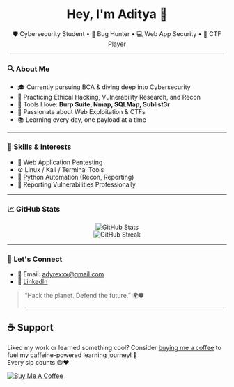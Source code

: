 <h1 align="center">Hey, I'm Aditya 👋</h1>
<p align="center">
  🛡️ Cybersecurity Student • 🐞 Bug Hunter • 💻 Web App Security • 🎯 CTF Player  
</p>

---

### 🔍 About Me
- 🎓 Currently pursuing BCA & diving deep into Cybersecurity
- 🧪 Practicing Ethical Hacking, Vulnerability Research, and Recon
- 🔧 Tools I love: **Burp Suite, Nmap, SQLMap, Sublist3r**
- 🧠 Passionate about Web Exploitation & CTFs
- 📚 Learning every day, one payload at a time

---

### 🚀 Skills & Interests
- 🔐 Web Application Pentesting
- ⚙️ Linux / Kali / Terminal Tools
- 🐍 Python Automation (Recon, Reporting)
- 📝 Reporting Vulnerabilities Professionally

---

### 📈 GitHub Stats
<p align="center">
  <img src="https://github-readme-stats.vercel.app/api?username=Adyrex&show_icons=true&theme=tokyonight" alt="GitHub Stats"/>
  <br>
  <img src="https://github-readme-streak-stats.herokuapp.com/?user=Adyrex&theme=tokyonight" alt="GitHub Streak"/>
</p>

---

### 💬 Let's Connect
- 📧 Email: adyrexxx@gmail.com
- 💼 [LinkedIn](https://www.linkedin.com/in/aditya-kumawat-624219287)

> “Hack the planet. Defend the future.” 🌍🛡
>
> ---

## ☕ Support

Liked my work or learned something cool?
Consider [buying me a coffee](https://coff.ee/cyberaditya) to fuel my caffeine-powered learning journey! 🚀  
Every sip counts 😄❤️

[![Buy Me A Coffee](https://img.shields.io/badge/-Buy%20Me%20A%20Coffee-yellow?style=for-the-badge&logo=buy-me-a-coffee&logoColor=black)](https://coff.ee/cyberaditya)


